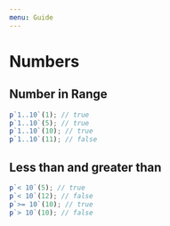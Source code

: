 ```yaml
---
menu: Guide
---
```


# Numbers

## Number in Range

```js
p`1..10`(1); // true
p`1..10`(5); // true
p`1..10`(10); // true
p`1..10`(11); // false
```

## Less than and greater than

```js
p`< 10`(5); // true
p`< 10`(12); // false
p`>= 10`(10); // true
p`> 10`(10); // false
```
